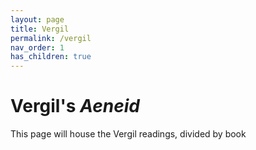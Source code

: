 ```yaml
---
layout: page
title: Vergil
permalink: /vergil
nav_order: 1
has_children: true
---
```


# Vergil's *Aeneid*


This page will house the Vergil readings, divided by book
